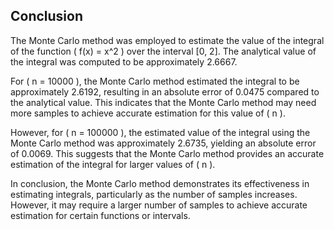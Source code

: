## Conclusion

The Monte Carlo method was employed to estimate the value of the integral of the function \( f(x) = x^2 \) over the interval [0, 2]. The analytical value of the integral was computed to be approximately 2.6667. 

For \( n = 10000 \), the Monte Carlo method estimated the integral to be approximately 2.6192, resulting in an absolute error of 0.0475 compared to the analytical value. This indicates that the Monte Carlo method may need more samples to achieve accurate estimation for this value of \( n \).

However, for \( n = 100000 \), the estimated value of the integral using the Monte Carlo method was approximately 2.6735, yielding an absolute error of 0.0069. This suggests that the Monte Carlo method provides an accurate estimation of the integral for larger values of \( n \).

In conclusion, the Monte Carlo method demonstrates its effectiveness in estimating integrals, particularly as the number of samples increases. However, it may require a larger number of samples to achieve accurate estimation for certain functions or intervals.
